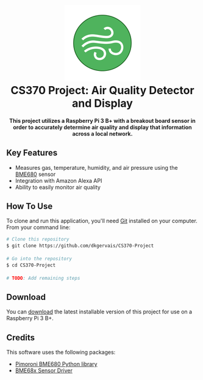 
<h1 align="center">
  <br>
  <img src="https://github.com/dkgervais/CS370-Project/blob/main/images/logo.png" alt="AirQualityLogo" width="200"></a>
  <br>
  CS370 Project: Air Quality Detector and Display
  <br>
</h1>

<h4 align="center">This project utilizes a Raspberry Pi 3 B+ with a breakout board sensor in order to accurately determine air quality and display that information across a local network.</h4>

## Key Features

* Measures gas, temperature, humidity, and air pressure using the [BME680](https://smile.amazon.com/gp/product/B07GQQ9ZHN/ref=ppx_od_dt_b_asin_title_s00?ie=UTF8&psc=1) sensor 
* Integration with Amazon Alexa API
* Ability to easily monitor air quality 

## How To Use

To clone and run this application, you'll need [Git](https://git-scm.com) installed on your computer. From your command line:

```bash
# Clone this repository
$ git clone https://github.com/dkgervais/CS370-Project

# Go into the repository
$ cd CS370-Project

# TODO: Add remaining steps 
```


## Download

You can [download](https://github.com/dkgervais/CS370-Project/releases) the latest installable version of this project for use on a Raspberry Pi 3 B+.

## Credits

This software uses the following packages:

- [Pimoroni BME680 Python library](https://github.com/pimoroni/bme680-python)
- [BME68x Sensor Driver](https://github.com/BoschSensortec/BME68x-Sensor-API)
